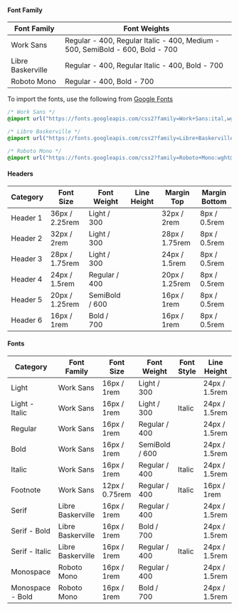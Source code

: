 #### Font Family

| Font Family       | Font Weights                                                                  |
| ----------------- | ----------------------------------------------------------------------------- |
| Work Sans         | Regular - 400, Regular Italic - 400, Medium - 500, SemiBold - 600, Bold - 700 |
| Libre Baskerville | Regular - 400, Regular Italic - 400, Bold - 700                               |
| Roboto Mono       | Regular - 400, Bold - 700                                                     |

To import the fonts, use the following from [Google Fonts](https://fonts.google.com/)

```css
/* Work Sans */
@import url("https://fonts.googleapis.com/css2?family=Work+Sans:ital,wght@0,300;0,400;0,600;0,700;1,300;1,400&display=swap");

/* Libre Baskerville */
@import url("https://fonts.googleapis.com/css2?family=Libre+Baskerville:ital,wght@0,400;0,700;1,400&display=swap");

/* Roboto Mono */
@import url("https://fonts.googleapis.com/css2?family=Roboto+Mono:wght@400;700&display=swap");
```

#### Headers

| Category | Font Size      | Font Weight    | Line Height | Margin Top     | Margin Bottom |
| -------- | -------------- | -------------- | ----------- | -------------- | ------------- |
| Header 1 | 36px / 2.25rem | Light / 300    |             | 32px / 2rem    | 8px / 0.5rem  |
| Header 2 | 32px / 2rem    | Light / 300    |             | 28px / 1.75rem | 8px / 0.5rem  |
| Header 3 | 28px / 1.75rem | Light / 300    |             | 24px / 1.5rem  | 8px / 0.5rem  |
| Header 4 | 24px / 1.5rem  | Regular / 400  |             | 20px / 1.25rem | 8px / 0.5rem  |
| Header 5 | 20px / 1.25rem | SemiBold / 600 |             | 16px / 1rem    | 8px / 0.5rem  |
| Header 6 | 16px / 1rem    | Bold / 700     |             | 16px / 1rem    | 8px / 0.5rem  |

#### Fonts

| Category         | Font Family       | Font Size      | Font Weight    | Font Style | Line Height   |
| ---------------- | ----------------- | -------------- | -------------- | ---------- | ------------- |
| Light            | Work Sans         | 16px / 1rem    | Light / 300    |            | 24px / 1.5rem |
| Light - Italic   | Work Sans         | 16px / 1rem    | Light / 300    | Italic     | 24px / 1.5rem |
| Regular          | Work Sans         | 16px / 1rem    | Regular / 400  |            | 24px / 1.5rem |
| Bold             | Work Sans         | 16px / 1rem    | SemiBold / 600 |            | 24px / 1.5rem |
| Italic           | Work Sans         | 16px / 1rem    | Regular / 400  | Italic     | 24px / 1.5rem |
| Footnote         | Work Sans         | 12px / 0.75rem | Regular / 400  | Italic     | 16px / 1rem   |
| Serif            | Libre Baskerville | 16px / 1rem    | Regular / 400  |            | 24px / 1.5rem |
| Serif - Bold     | Libre Baskerville | 16px / 1rem    | Bold / 700     |            | 24px / 1.5rem |
| Serif - Italic   | Libre Baskerville | 16px / 1rem    | Regular / 400  | Italic     | 24px / 1.5rem |
| Monospace        | Roboto Mono       | 16px / 1rem    | Regular / 400  |            | 24px / 1.5rem |
| Monospace - Bold | Roboto Mono       | 16px / 1rem    | Bold / 700     |            | 24px / 1.5rem |
